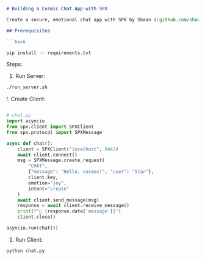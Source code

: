 
```MARKDOWN 
# Building a Cosmic Chat App with SPX

Create a secure, emotional chat app with SPX by Shaan ([github.com/shaa2020](https://github.com/shaa2020)).

## Prerequisites

```bash

pip install -r requirements.txt

```
Steps:

1. Run Server:

```bash
./run_server.sh
```
!. Create Client:

````PYTHON

# chat.py
import asyncio
from spx.client import SPXClient
from spx.protocol import SPXMessage

async def chat():
    client = SPXClient("localhost", 8443)
    await client.connect()
    msg = SPXMessage.create_request(
        "CHAT",
        {"message": "Hello, cosmos!", "user": "Star"},
        client.key,
        emotion="joy",
        intent="create"
    )
    await client.send_message(msg)
    response = await client.receive_message()
    print(f"🌌 {response.data['message']}")
    client.close()

asyncio.run(chat())
````

1. Run Client:

```bash
python chat.py
```